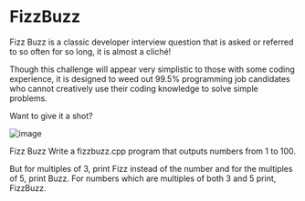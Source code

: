 # FizzBuzz

Fizz Buzz is a classic developer interview question that is asked or referred to so often for so long, it is almost a cliché!

Though this challenge will appear very simplistic to those with some coding experience, it is designed to weed out 99.5% programming job candidates who cannot creatively use their coding knowledge to solve simple problems.

Want to give it a shot?

![image](https://content.codecademy.com/courses/learn-cpp/loops/fizzbuzz.gif)

Fizz Buzz
Write a fizzbuzz.cpp program that outputs numbers from 1 to 100.

But for multiples of 3, print Fizz instead of the number and for the multiples of 5, print Buzz. For numbers which are multiples of both 3 and 5 print, FizzBuzz.

